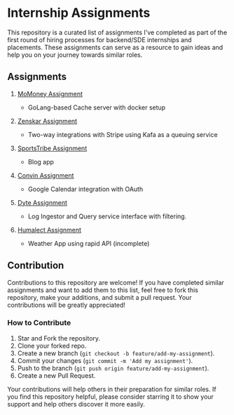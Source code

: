 Internship Assignments
======================

This repository is a curated list of assignments I've completed as part of the first round of hiring processes for backend/SDE internships and placements. These assignments can serve as a resource to gain ideas and help you on your journey towards similar roles.

Assignments
-----------

1.  [MoMoney Assignment](https://github.com/AyushR1/momoney-assignment)

    -   GoLang-based Cache server with docker setup
2.  [Zenskar Assignment](https://github.com/AyushR1/zenskar-assignment)

    -   Two-way integrations with Stripe using Kafa as a queuing service
3.  [SportsTribe Assignment](https://github.com/AyushR1/sportstribe-assignment)

    -   Blog app
4.  [Convin Assignment](https://github.com/AyushR1/convin-assignment)

    -   Google Calendar integration with OAuth
      
5.  [Dyte Assignment](https://github.com/dyte-submissions/november-2023-hiring-AyushR1)

    -   Log Ingestor and Query service interface with filtering.
  
6.  [Humalect Assignment](https://github.com/AyushR1/humalect-assignment)

    -   Weather App using rapid API (incomplete)


Contribution
------------

Contributions to this repository are welcome! If you have completed similar assignments and want to add them to this list, feel free to fork this repository, make your additions, and submit a pull request. Your contributions will be greatly appreciated!

### How to Contribute

1.  Star and Fork the repository.
2.  Clone your forked repo.
3.  Create a new branch (`git checkout -b feature/add-my-assignment`).
4.  Commit your changes (`git commit -m 'Add my assignment'`).
5.  Push to the branch (`git push origin feature/add-my-assignment`).
6.  Create a new Pull Request.

Your contributions will help others in their preparation for similar roles. If you find this repository helpful, please consider starring it to show your support and help others discover it more easily.
